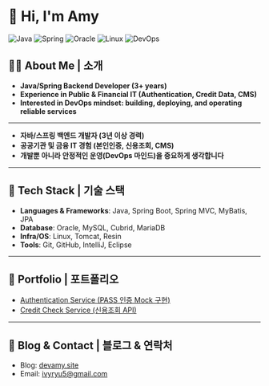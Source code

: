 # 👋 Hi, I'm Amy

![Java](https://img.shields.io/badge/Java-007396?logo=java&logoColor=white)
![Spring](https://img.shields.io/badge/Spring-6DB33F?logo=spring&logoColor=white)
![Oracle](https://img.shields.io/badge/Oracle-F80000?logo=oracle&logoColor=white)
![Linux](https://img.shields.io/badge/Linux-FCC624?logo=linux&logoColor=black)
![DevOps](https://img.shields.io/badge/DevOps-CICD-blue?logo=githubactions&logoColor=white)

## 🧑‍💻 About Me | 소개
- **Java/Spring Backend Developer (3+ years)**  
- **Experience in Public & Financial IT (Authentication, Credit Data, CMS)**  
- **Interested in DevOps mindset: building, deploying, and operating reliable services**  

---

- **자바/스프링 백엔드 개발자 (3년 이상 경력)**  
- **공공기관 및 금융 IT 경험 (본인인증, 신용조회, CMS)**  
- **개발뿐 아니라 안정적인 운영(DevOps 마인드)을 중요하게 생각합니다**  

---

## 🔧 Tech Stack | 기술 스택
- **Languages & Frameworks**: Java, Spring Boot, Spring MVC, MyBatis, JPA  
- **Database**: Oracle, MySQL, Cubrid, MariaDB
- **Infra/OS**: Linux, Tomcat, Resin  
- **Tools**: Git, GitHub, IntelliJ, Eclipse

---

## 📂 Portfolio | 포트폴리오
- [Authentication Service (PASS 인증 Mock 구현)](https://github.com/Amy-ops53/portfolio/tree/main/authentication-service)  
- [Credit Check Service (신용조회 API)](https://github.com/Amy-ops53/portfolio/tree/main/credit-check-service)  

---

## 📝 Blog & Contact | 블로그 & 연락처
- Blog: [devamy.site](http://devamy.site)  
- Email: ivyryu5@gmail.com
